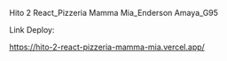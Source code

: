 Hito 2 React_Pizzeria Mamma Mia_Enderson Amaya_G95

Link Deploy:

https://hito-2-react-pizzeria-mamma-mia.vercel.app/

